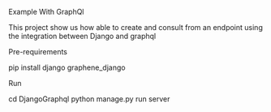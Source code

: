 
Example With GraphQl

This project show us how able to create and consult from an endpoint using the integration between Django and graphql 
 
Pre-requirements

 pip install django graphene_django

Run

cd DjangoGraphql
python manage.py run server


